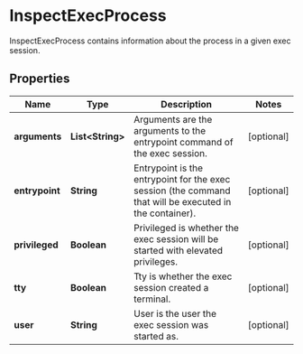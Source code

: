 

# InspectExecProcess

InspectExecProcess contains information about the process in a given exec session.

## Properties

| Name | Type | Description | Notes |
|------------ | ------------- | ------------- | -------------|
|**arguments** | **List&lt;String&gt;** | Arguments are the arguments to the entrypoint command of the exec session. |  [optional] |
|**entrypoint** | **String** | Entrypoint is the entrypoint for the exec session (the command that will be executed in the container). |  [optional] |
|**privileged** | **Boolean** | Privileged is whether the exec session will be started with elevated privileges. |  [optional] |
|**tty** | **Boolean** | Tty is whether the exec session created a terminal. |  [optional] |
|**user** | **String** | User is the user the exec session was started as. |  [optional] |



